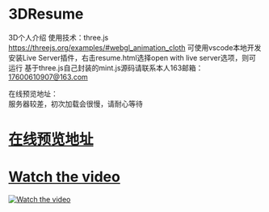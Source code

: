# 3DResume
3D个人介绍
使用技术：three.js https://threejs.org/examples/#webgl_animation_cloth
可使用vscode本地开发
安装Live Server插件，右击resume.html选择open with live server选项，则可运行
基于three.js自己封装的mint.js源码请联系本人163邮箱：17600610907@163.com

在线预览地址：  
服务器较差，初次加载会很慢，请耐心等待  
# [在线预览地址](http://39.97.119.181/3DResume/resume.html)
# [Watch the video](http://39.97.119.181/3DResume/3D.mp4)
[![Watch the video](https://raw.github.com/GabLeRoux/WebMole/master/ressources/WebMole_Youtube_Video.png)](http://39.97.119.181/3DResume/3D.mp4)
